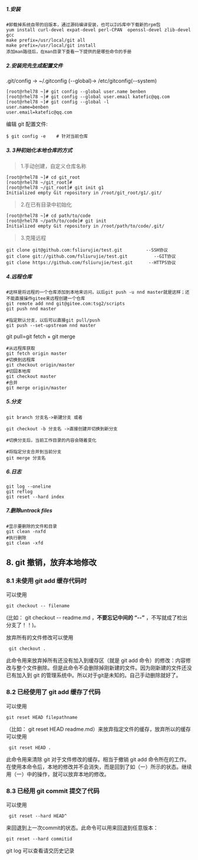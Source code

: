 ##### 1.安装

```shell
#卸载掉系统自带的旧版本，通过源码编译安装，也可以IUS库中下载新的rpm包
yum install curl-devel expat-devel perl-CPAN  openssl-devel zlib-devel gcc
make prefix=/usr/local/git all
make prefix=/usr/local/git install
添加man路径后，在man目录下查看一下提供的是哪些命令的手册
```

##### 2.安装完先生成配置文件

.git/config -> ~/.gitconfig (--global)-> /etc/gitconfig(--system)

```shell
[root@rhel78 ~]# git config --global user.name benben
[root@rhel78 ~]# git config --global user.email katefic@qq.com
[root@rhel78 ~]# git config --global -l
user.name=benben
user.email=katefic@qq.com
```

编辑 git 配置文件:

```
$ git config -e    # 针对当前仓库 
```



##### 3. 3种初始化本地仓库的方式

> 1.手动创建，自定义仓库名称

```shell
[root@rhel78 ~]# cd git_root
[root@rhel78 ~/git_root]# 
[root@rhel78 ~/git_root]# git init g1
Initialized empty Git repository in /root/git_root/g1/.git/
```

> 2.在已有目录中初始化

```shell
[root@rhel78 ~]# cd path/to/code 
[root@rhel78 ~/path/to/code]# git init
Initialized empty Git repository in /root/path/to/code/.git/
```

> 3.克隆远程

```
git clone git@github.com:fsliurujie/test.git         --SSH协议
git clone git://github.com/fsliurujie/test.git          --GIT协议
git clone https://github.com/fsliurujie/test.git      --HTTPS协议
```

##### 4.远程仓库

```shell
#这样是将远程的一个仓库添加到本地来访问，以后git push -u nnd master就是这样；还不能直接操作gitee来远程创建一个仓库
git remote add nnd git@gitee.com:tsg2/scripts
git push nnd master

#指定默认分支，以后可以直接git pull/push
git push --set-upstream nnd master
```

git pull=git fetch + git merge

```shell
#从远程库获取
git fetch origin master
#切换到远程库
git checkout origin/master
#切回本地库
git checkout master
#合并
git merge origin/master
```







##### 5.分支

```shell
git branch 分支名->新建分支 或者

git checkout -b 分支名 ->直接创建并切换到新分支

#切换分支后，当前工作目录的内容会随着变化

#将指定分支合并到当前分支
git merge 分支名
```



##### 6.日志

```shell
git log --oneline
git reflog
git reset --hard index
```

##### 7.删除untrack files

```
#显示要删除的文件和目录
git clean -nxfd
#执行删除
git clean -xfd
```

## 8. git 撤销，放弃本地修改

### 8.1 未使用 git add 缓存代码时

可以使用 

```
git checkout -- filename 
```

(比如： git checkout -- readme.md ，**不要忘记中间的 “--”** ，不写就成了检出分支了！！)。

放弃所有的文件修改可以使用

```
 git checkout . 
```

此命令用来放弃掉所有还没有加入到缓存区（就是 git add 命令）的修改：内容修改与整个文件删除。但是此命令不会删除掉刚新建的文件。因为刚新建的文件还没已有加入到 git 的管理系统中。所以对于git是未知的。自己手动删除就好了。



### 8.2 已经使用了 git add 缓存了代码

可以使用 

```
git reset HEAD filepathname
```

 （比如： git reset HEAD readme.md）来放弃指定文件的缓存，放弃所以的缓存可以使用

```
 git reset HEAD .
```

此命令用来清除 git 对于文件修改的缓存。相当于撤销 git add 命令所在的工作。在使用本命令后，本地的修改并不会消失，而是回到了如（一）所示的状态。继续用（一）中的操作，就可以放弃本地的修改。



### 8.3 已经用 git commit 提交了代码

可以使用

```
 git reset --hard HEAD^ 
```

来回退到上一次commit的状态。此命令可以用来回退到任意版本：

```
git reset --hard commitid
```

git log 可以查看请交历史记录